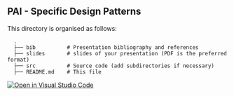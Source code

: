 ## PAI - Specific Design Patterns

This directory is organised as follows:

      .
      ├── bib          # Presentation bibliography and references
      ├── slides       # slides of your presentation (PDF is the preferred format)
      ├── src          # Source code (add subdirectories if necessary) 
      ├── README.md    # This file

[![Open in Visual Studio Code](https://classroom.github.com/assets/open-in-vscode-c66648af7eb3fe8bc4f294546bfd86ef473780cde1dea487d3c4ff354943c9ae.svg)](https://classroom.github.com/online_ide?assignment_repo_id=10480380&assignment_repo_type=AssignmentRepo)
